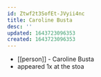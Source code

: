 ```yaml
---
id: Ztwf2t3SofEt-JVyii4nc
title: Caroline Busta
desc: ''
updated: 1643723096353
created: 1643723096353
---
```



- [[person]] - Caroline Busta
- appeared 1x at the stoa

